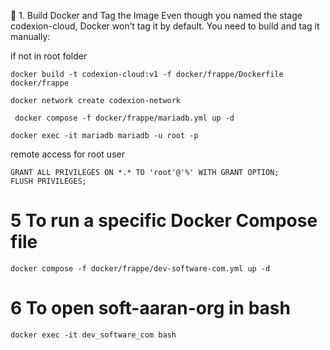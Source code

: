 
🧱 1. Build Docker and Tag the Image
Even though you named the stage codexion-cloud, Docker won’t tag it by default. You need to build and tag it manually:

if not in root folder

```
docker build -t codexion-cloud:v1 -f docker/frappe/Dockerfile  docker/frappe
```

```
docker network create codexion-network
```

```
 docker compose -f docker/frappe/mariadb.yml up -d
```
```
docker exec -it mariadb mariadb -u root -p
```

remote access for root user 

```
GRANT ALL PRIVILEGES ON *.* TO 'root'@'%' WITH GRANT OPTION;
FLUSH PRIVILEGES;
```

# 5 To run a specific Docker Compose file
```
docker compose -f docker/frappe/dev-software-com.yml up -d
```

# 6 To open soft-aaran-org in bash
```
docker exec -it dev_software_com bash
```